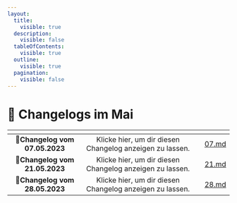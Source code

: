```yaml
---
layout:
  title:
    visible: true
  description:
    visible: false
  tableOfContents:
    visible: true
  outline:
    visible: true
  pagination:
    visible: false
---
```


# 📅 Changelogs im Mai

<table data-view="cards"><thead><tr><th align="center"></th><th align="center"></th><th></th><th data-hidden data-card-target data-type="content-ref"></th></tr></thead><tbody><tr><td align="center">📝<strong>Changelog vom 07.05.2023</strong></td><td align="center">Klicke hier, um dir diesen Changelog anzeigen zu lassen.</td><td></td><td><a href="07.md">07.md</a></td></tr><tr><td align="center">📝<strong>Changelog vom 21.05.2023</strong></td><td align="center">Klicke hier, um dir diesen Changelog anzeigen zu lassen.</td><td></td><td><a href="21.md">21.md</a></td></tr><tr><td align="center">📝<strong>Changelog vom 28.05.2023</strong></td><td align="center">Klicke hier, um dir diesen Changelog anzeigen zu lassen.</td><td></td><td><a href="28.md">28.md</a></td></tr></tbody></table>
